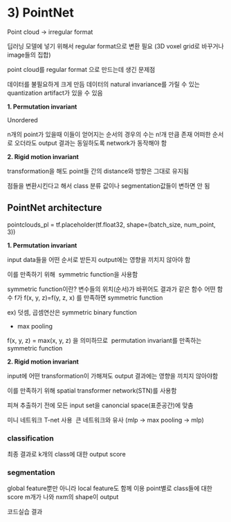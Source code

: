 # 3) PointNet

Point cloud -> irregular format

딥러닝 모델에 넣기 위해서 regular format으로 변환 필요
(3D voxel grid로 바꾸거나 image들의 집합)

point cloud를 regular format 으로 만드는데 생긴 문제점

데이터를 불필요하게 크게 만듬
데이터의 natural invariance를 가릴 수 있는 quantization artifact가 있을 수 있음

**1. Permutation invariant**

Unordered

n개의 point가 있을때 이들이 얻어지는 순서의 경우의 수는 n!개 만큼 존재
어떠한 순서로 오더라도 output 결과는 동일하도록 network가 동작해야 함

**2. Rigid motion invariant**

transformation을 해도 point들 간의 distance와 방향은 그대로 유지됨

점들을 변환시킨다고 해서 class 분류 값이나 segmentation값들이 변하면 안 됨

## PointNet architecture

pointclouds_pl = tf.placeholder(tf.float32, shape=(batch_size, num_point, 3))

**1. Permutation invariant**

input data들을 어떤 순서로 받든지 output에는 영향을 끼치지 않아야 함

이를 만족하기 위해  symmetric function을 사용함

symmetric function이란?
변수들의 위치(순서)가 바뀌어도 결과가 같은 함수
어떤 함수 f가 f(x, y, z)=f(y, z, x) 를 만족하면 symmetric function

ex) 덧셈, 곱셈연산은 symmetric binary function

- max pooling

f(x, y, z) = max(x, y, z) 을 의미하므로
 permutation invariant를 만족하는 symmetric function

**2. Rigid motion invariant**

input에 어떤 transformation이 가해져도 output 결과에는 영향을 끼치지 않아야함

이를 만족하기 위해 spatial transformer network(STN)를 사용함

피쳐 추출하기 전에 모든 input set을 canoncial space(표준공간)에 맞춤

미니 네트워크 T-net 사용 
큰 네트워크와 유사 (mlp -> max pooling -> mlp)

### classification

최종 결과로 k개의 class에 대한 output score

### segmentation

global feature뿐만 아니라 local feature도 함께 이용
point별로 class들에 대한 score m개가 나와 nxm의 shape이 output

코드실습 결과